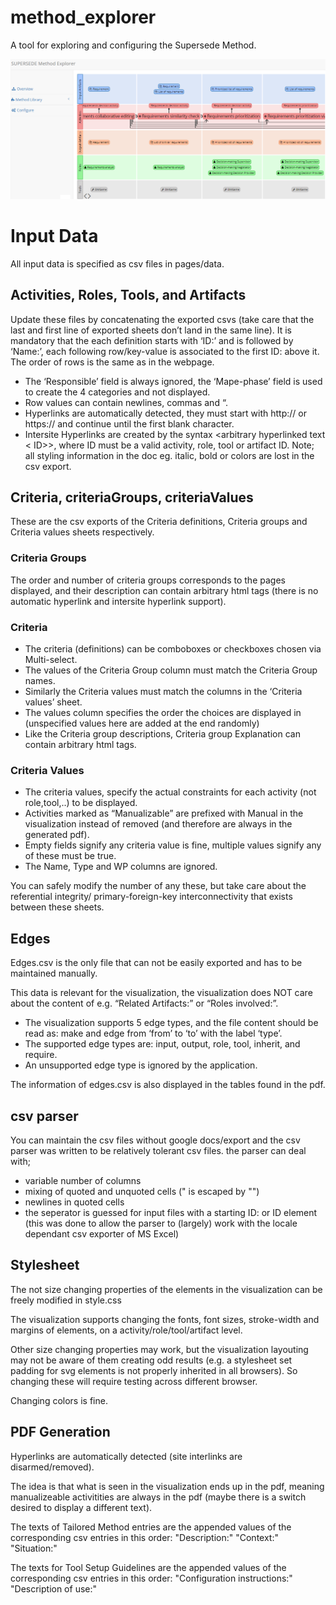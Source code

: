 # method_explorer
A tool for exploring and configuring the Supersede Method.

![SUPERSEDE Method Explorer](screenshot.png)

# Input Data
All input data is specified as csv files in pages/data. 


## Activities, Roles, Tools, and Artifacts

Update these files by concatenating the exported csvs (take care that the last and first line of exported sheets don’t land in the same line).
It is mandatory that the each definition starts with ‘ID:’ and is followed by ‘Name:’, each following row/key-value is associated to the first ID: above it.
The order of rows is the same as in the webpage.

- The ‘Responsible’ field is always ignored, the ‘Mape-phase’ field is used to create the 4 categories and not displayed.
- Row values can contain newlines, commas and “.
- Hyperlinks are automatically detected, they must start with http:// or https:// and continue until the first blank character.
- Intersite Hyperlinks are created by the syntax <arbitrary hyperlinked text < ID>>, where ID must be a valid activity, role, tool or artifact ID.
Note; all styling information in the doc eg. italic, bold or colors are lost in the csv export.

## Criteria, criteriaGroups, criteriaValues 

These are the csv exports of the Criteria definitions, Criteria groups and Criteria values sheets respectively.

### Criteria Groups
The order and number of criteria groups corresponds to the pages displayed, and their description can contain arbitrary html tags (there is no automatic hyperlink and intersite hyperlink support).

### Criteria
- The criteria (definitions) can be comboboxes or checkboxes chosen via Multi-select.
- The values of the Criteria Group column must match the Criteria Group names.
- Similarly the Criteria values must match the columns in the ‘Criteria values’ sheet.
- The values column specifies the order the choices are displayed in (unspecified values here are added at the end randomly)
- Like the Criteria group descriptions, Criteria group Explanation can contain arbitrary html tags.

### Criteria Values
- The criteria values, specify the actual constraints for each activity (not role,tool,..) to be displayed.
- Activities marked as “Manualizable” are prefixed with Manual in the visualization instead of removed (and therefore are always in the generated pdf).
- Empty fields signify any criteria value is fine, multiple values signify any of these must be true.
- The Name, Type and WP columns are ignored.

You can safely modify the number of any these, but take care about the referential integrity/ primary-foreign-key interconnectivity that exists between these sheets.

## Edges

Edges.csv is the only file that can not be easily exported and has to be maintained manually.

This data is relevant for the visualization, the visualization does NOT care about the content of e.g. “Related Artifacts:” or “Roles involved:”.

- The visualization supports 5 edge types, and the file content should be read as: 
  make and edge from ‘from’ to ‘to’ with the label ‘type’. 
- The supported edge types are: input, output, role, tool, inherit, and require.
- An unsupported edge type is ignored by the application.

The information of edges.csv is also displayed in the tables found in the pdf.

## csv parser
You can maintain the csv files without google docs/export and the csv parser was written to be relatively tolerant csv files.
the parser can deal with;
- variable number of columns
- mixing of quoted and unquoted cells (" is escaped by "")
- newlines in quoted cells
- the seperator is guessed for input files with a starting ID: or ID element (this was done to allow the parser to (largely) work with the locale dependant csv exporter of MS Excel)

## Stylesheet 
The not size changing properties of the elements in the visualization can be freely modified in style.css

The visualization supports changing the fonts, font sizes, stroke-width and margins of elements, on a activity/role/tool/artifact level. 

Other size changing properties may work, but the visualization layouting may not be aware of them creating odd results (e.g. a stylesheet set padding for svg elements is not properly inherited in all browsers). So changing these will require testing across different browser.

Changing colors is fine.

## PDF Generation
Hyperlinks are automatically detected (site interlinks are disarmed/removed).

The idea is that what is seen in the visualization ends up in the pdf, meaning manualizeable activitities are always in the pdf (maybe there is a switch desired to display a different text).

The texts of Tailored Method entries are the appended values of the corresponding csv entries in this order:
    "Description:"
    "Context:"
    "Situation:"

The texts for Tool Setup Guidelines are the appended values of the corresponding csv entries in this order:
    "Configuration instructions:"
    "Description of use:"

